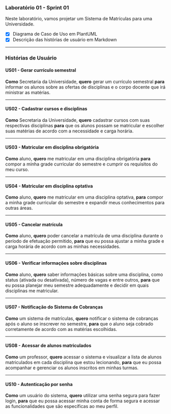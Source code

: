 ### Laboratório 01 - Sprint 01

Neste laboratório, vamos projetar um Sistema de Matrículas para uma Universidade.

- [x] Diagrama de Caso de Uso em PlantUML
- [x] Descrição das histórias de usuário em Markdown

---
### Histórias de Usuário

#### US01 - Gerar currículo semestral

**Como** Secretaria da Universidade, **quero** gerar um currículo semestral **para** informar os alunos sobre as ofertas de disciplinas e o corpo docente que irá ministrar as matérias.

---
#### US02 - Cadastrar cursos e disciplinas

**Como** Secretaria da Universidade, **quero** cadastrar cursos com suas respectivas disciplinas **para** que os alunos possam se matricular e escolher suas matérias de acordo com a necessidade e carga horária.

---
#### US03 - Matricular em disciplina obrigatória

**Como** aluno, **quero** me matricular em uma disciplina obrigatória **para**  compor a minha grade curricular do semestre e cumprir os requisitos do meu curso.

---
#### US04 - Matricular em disciplina optativa
**Como** aluno, **quero** me matricular em uma disciplina optativa, **para** compor a minha grade curricular do semestre e expandir meus conhecimentos para outras áreas.

---
#### US05 - Cancelar matrícula
**Como** aluno, **quero** poder cancelar a matrícula de uma disciplina durante o período de efetuação permitido, **para** que eu possa ajustar a minha grade e carga horária de acordo com as minhas necessidades.

---
#### US06 - Verificar informações sobre disciplinas
**Como** aluno, **quero** saber informações básicas sobre uma disciplina, como status (ativada ou desativada), número de vagas e entre outros, **para** que eu possa planejar meu semestre adequadamente e decidir em quais disciplinas me matricular.

---
#### US07 - Notificação do Sistema de Cobranças
**Como** um sistema de matrículas, **quero** notificar o sistema de cobranças após o aluno se inscrever no semestre, **para** que o aluno seja cobrado corretamente de acordo com as matérias escolhidas. 

---
#### US08 - Acessar de alunos matriculados
**Como** um professor, **quero** acessar o sistema e visualizar a lista de alunos matriculados em cada disciplina que estou lecionando, **para** que eu possa acompanhar e gerenciar os alunos inscritos em minhas turmas.

---
#### US10 - Autenticação por senha 
**Como** um usuário do sistema, **quero** utilizar uma senha segura para fazer login, **para** que eu possa acessar minha conta de forma segura e acessar as funcionalidades que são específicas ao meu perfil.

